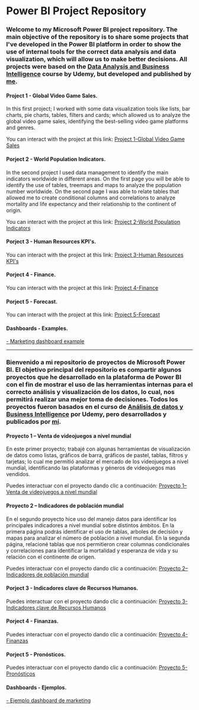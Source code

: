 # Power BI Project Repository
### Welcome to my Microsoft Power BI project repository. The main objective of the repository is to share some projects that I've developed in the Power BI platform in order to show the use of internal tools for the correct data analysis and data visualization, which will allow us to make better decisions. All projects were based on the [Data Analysis and Business Intelligence](https://www.udemy.com/course/power-bi-analisis-datos-business-intelligence/) course by Udemy, but developed and published by [me](https://www.linkedin.com/in/cesarriosag/).

#### Project 1 - Global Video Game Sales.
In this first project; I worked with some data visualization tools like lists, bar charts, pie charts, tables, filters and cards; which allowed us to analyze the global video game sales, identifying the best-selling video game platforms and genres. 

You can interact with the project at this link: [Project 1-Global Video Game Sales](https://app.powerbi.com/view?r=eyJrIjoiNzY3NzBiZWMtOWY3NS00ZGI1LWI3ZjYtMjNjYzJiZjgzNGM3IiwidCI6ImJkNWVjMDYxLTdjYmQtNDlmNy04NDI0LTgzZmNmODMxMjg0OSJ9)

#### Porject 2 - World Population Indicators.
In the second project I used data management to identify the main indicators worldwide in different areas. On the first page you will be able to identify the use of tables, treemaps and maps to analyze the population number worldwide. On the second page I was able to relate tables that allowed me to create conditional columns and correlations to analyze mortality and life expectancy and their relationship to the continent of origin.

You can interact with the project at this link: [Project 2-World Population Indicators](https://app.powerbi.com/view?r=eyJrIjoiNzIwMTg0ZTgtODdmYS00MTc2LTljMDItMzVkMzk5ODlmZjQ0IiwidCI6ImJkNWVjMDYxLTdjYmQtNDlmNy04NDI0LTgzZmNmODMxMjg0OSJ9)

#### Porject 3 - Human Resources KPI's.

You can interact with the project at this link: [Project 3-Human Resources KPI's](https://app.powerbi.com/view?r=eyJrIjoiNDQ2ZmVjZDYtZDViMi00OGExLWJhZmQtMzBlYWUyOTRmNTIzIiwidCI6ImJkNWVjMDYxLTdjYmQtNDlmNy04NDI0LTgzZmNmODMxMjg0OSJ9)

#### Porject 4 - Finance.

You can interact with the project at this link: [Project 4-Finance](https://app.powerbi.com/view?r=eyJrIjoiMWVkYjA2N2UtYzUzMS00ZjhkLWE2MWQtZmY1MGQwNDc3YmE0IiwidCI6ImJkNWVjMDYxLTdjYmQtNDlmNy04NDI0LTgzZmNmODMxMjg0OSJ9&pageName=ReportSection)

#### Porject 5 - Forecast.

You can interact with the project at this link: [Project 5-Forecast](https://app.powerbi.com/view?r=eyJrIjoiYTRiM2I1YmEtNDhkNS00YzZiLWExZGMtMjZmNWU3YzA1YjQ1IiwidCI6ImJkNWVjMDYxLTdjYmQtNDlmNy04NDI0LTgzZmNmODMxMjg0OSJ9)

#### Dashboards - Examples.

[- Marketing dashboard example](https://app.powerbi.com/view?r=eyJrIjoiNjAwODc1MjUtNGExZS00MmJjLWJlNDctZGMzODAzMWM1NzVkIiwidCI6ImJkNWVjMDYxLTdjYmQtNDlmNy04NDI0LTgzZmNmODMxMjg0OSJ9)




_______________________________________________________________________________________________________________________________________________________

### Bienvenido a mi repositorio de proyectos de Microsoft Power BI. El objetivo principal del repositorio es compartir algunos proyectos que he desarrollado en la plataforma de Power BI con el fin de mostrar el uso de las herramientas internas para el correcto análisis y visualización de los datos, lo cual, nos permitirá realizar una mejor toma de decisiones. Todos los proyectos fueron basados en el curso de [Análisis de datos y Business Intelligence](https://www.udemy.com/course/power-bi-analisis-datos-business-intelligence/) por Udemy, pero desarrollados y publicados por [mí](https://www.linkedin.com/in/cesarriosag/).

#### Proyecto 1 – Venta de videojuegos a nivel mundial
En este primer proyecto; trabajé con algunas herramientas de visualización de datos como listas, gráficos de barra, gráficos de pastel, tablas, filtros y tarjetas; lo cual me permitió analizar el mercado de los videojuegos a nivel mundial, identificando las plataformas y géneros de videojuegos mas vendidos.

Puedes interactuar con el proyecto dando clic a continuación: [Proyecto 1–Venta de videojuegos a nivel mundial](https://app.powerbi.com/view?r=eyJrIjoiNzY3NzBiZWMtOWY3NS00ZGI1LWI3ZjYtMjNjYzJiZjgzNGM3IiwidCI6ImJkNWVjMDYxLTdjYmQtNDlmNy04NDI0LTgzZmNmODMxMjg0OSJ9)

#### Proyecto 2 – Indicadores de población mundial
En el segundo proyecto hice uso del manejo datos para identificar los principales indicadores a nivel mundial sobre distintos ámbitos. En la primera página podrás identificar el uso de tablas, arboles de decisión y mapas para analizar el número de población a nivel mundial. En la segunda página, relacioné tablas que nos permitieron crear columnas condicionales y correlaciones para identificar la mortalidad y esperanza de vida y su relación con el continente de origen.

Puedes interactuar con el proyecto dando clic a continuación: [Proyecto 2–Indicadores de población mundial](https://app.powerbi.com/view?r=eyJrIjoiNzIwMTg0ZTgtODdmYS00MTc2LTljMDItMzVkMzk5ODlmZjQ0IiwidCI6ImJkNWVjMDYxLTdjYmQtNDlmNy04NDI0LTgzZmNmODMxMjg0OSJ9)

#### Porject 3 - Indicadores clave de Recursos Humanos.

Puedes interactuar con el proyecto dando clic a continuación: [Proyecto 3-Indicadores clave de Recursos Humanos](https://app.powerbi.com/view?r=eyJrIjoiNDQ2ZmVjZDYtZDViMi00OGExLWJhZmQtMzBlYWUyOTRmNTIzIiwidCI6ImJkNWVjMDYxLTdjYmQtNDlmNy04NDI0LTgzZmNmODMxMjg0OSJ9)

#### Porject 4 - Finanzas.

Puedes interactuar con el proyecto dando clic a continuación: [Proyecto 4-Finanzas](https://app.powerbi.com/view?r=eyJrIjoiMWVkYjA2N2UtYzUzMS00ZjhkLWE2MWQtZmY1MGQwNDc3YmE0IiwidCI6ImJkNWVjMDYxLTdjYmQtNDlmNy04NDI0LTgzZmNmODMxMjg0OSJ9&pageName=ReportSection)

#### Porject 5 - Pronósticos.

Puedes interactuar con el proyecto dando clic a continuación: [Proyecto 5-Pronósticos](https://app.powerbi.com/view?r=eyJrIjoiYTRiM2I1YmEtNDhkNS00YzZiLWExZGMtMjZmNWU3YzA1YjQ1IiwidCI6ImJkNWVjMDYxLTdjYmQtNDlmNy04NDI0LTgzZmNmODMxMjg0OSJ9)

#### Dashboards - Ejemplos.

[- Ejemplo dashboard de marketing](https://app.powerbi.com/view?r=eyJrIjoiNjAwODc1MjUtNGExZS00MmJjLWJlNDctZGMzODAzMWM1NzVkIiwidCI6ImJkNWVjMDYxLTdjYmQtNDlmNy04NDI0LTgzZmNmODMxMjg0OSJ9)


